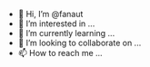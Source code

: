 - 👋 Hi, I’m @fanaut
- 👀 I’m interested in ...
- 🌱 I’m currently learning ...
- 💞️ I’m looking to collaborate on ...
- 📫 How to reach me ...

<!---
fanaut/fanaut is a ✨ special ✨ repository because its `README.md` (this file) appears on your GitHub profile.
You can click the Preview link to take a look at your changes.
--->
